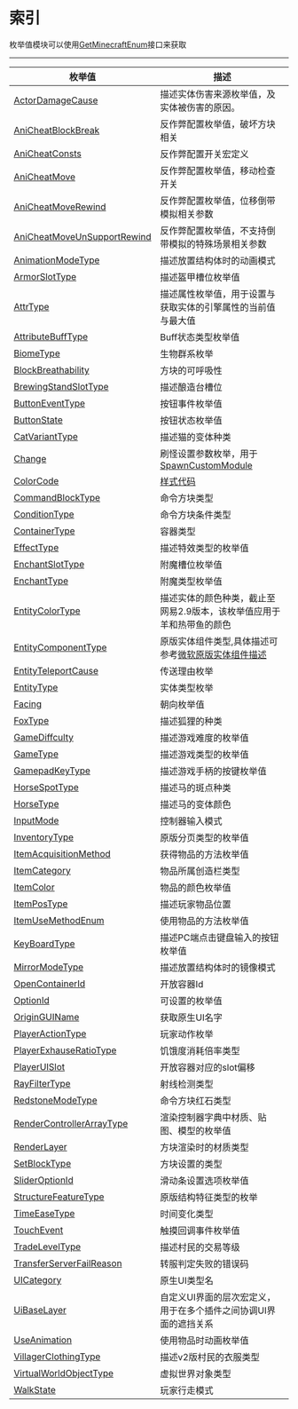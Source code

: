 # 索引

枚举值模块可以使用[GetMinecraftEnum](../接口/通用/工具.md#getminecraftenum)接口来获取

---

| 枚举值 | 描述 |
| --- | --- |
| [ActorDamageCause](../枚举值/ActorDamageCause.md) | 描述实体伤害来源枚举值，及实体被伤害的原因。 |
| [AniCheatBlockBreak](../枚举值/AniCheatBlockBreak.md) | 反作弊配置枚举值，破坏方块相关 |
| [AniCheatConsts](../枚举值/AniCheatConsts.md) | 反作弊配置开关宏定义 |
| [AniCheatMove](../枚举值/AniCheatMove.md) | 反作弊配置枚举值，移动检查开关 |
| [AniCheatMoveRewind](../枚举值/AniCheatMoveRewind.md) | 反作弊配置枚举值，位移倒带模拟相关参数 |
| [AniCheatMoveUnSupportRewind](../枚举值/AniCheatMoveUnSupportRewind.md) | 反作弊配置枚举值，不支持倒带模拟的特殊场景相关参数 |
| [AnimationModeType](../枚举值/AnimationModeType.md) | 描述放置结构体时的动画模式 |
| [ArmorSlotType](../枚举值/ArmorSlotType.md) | 描述盔甲槽位枚举值 |
| [AttrType](../枚举值/AttrType.md) | 描述属性枚举值，用于设置与获取实体的引擎属性的当前值与最大值 |
| [AttributeBuffType](../枚举值/AttributeBuffType.md) | Buff状态类型枚举值 |
| [BiomeType](../枚举值/BiomeType.md) | 生物群系枚举 |
| [BlockBreathability](../枚举值/BlockBreathability.md) | 方块的可呼吸性 |
| [BrewingStandSlotType](../枚举值/BrewingStandSlotType.md) | 描述酿造台槽位 |
| [ButtonEventType](../枚举值/ButtonEventType.md) | 按钮事件枚举值 |
| [ButtonState](../枚举值/ButtonState.md) | 按钮状态枚举值 |
| [CatVariantType](../枚举值/CatVariantType.md) | 描述猫的变体种类 |
| [Change](../枚举值/Change.md) | 刷怪设置参数枚举，用于[SpawnCustomModule](../接口/世界/生物生成.md#spawncustommodule) |
| [ColorCode](../枚举值/ColorCode.md) | [样式代码](https://minecraft-zh.gamepedia.com/%E6%A0%B7%E5%BC%8F%E4%BB%A3%E7%A0%81) |
| [CommandBlockType](../枚举值/CommandBlockType.md) | 命令方块类型 |
| [ConditionType](../枚举值/ConditionType.md) | 命令方块条件类型 |
| [ContainerType](../枚举值/ContainerType.md) | 容器类型 |
| [EffectType](../枚举值/EffectType.md) | 描述特效类型的枚举值 |
| [EnchantSlotType](../枚举值/EnchantSlotType.md) | 附魔槽位枚举值 |
| [EnchantType](../枚举值/EnchantType.md) | 附魔类型枚举值 |
| [EntityColorType](../枚举值/EntityColorType.md) | 描述实体的颜色种类，截止至网易2.9版本，该枚举值应用于羊和热带鱼的颜色 |
| [EntityComponentType](../枚举值/EntityComponentType.md) | 原版实体组件类型,具体描述可参考[微软原版实体组件描述](https://learn.microsoft.com/en-us/minecraft/creator/reference/content/entityreference/examples/componentlist) |
| [EntityTeleportCause](../枚举值/EntityTeleportCause.md) | 传送理由枚举 |
| [EntityType](../枚举值/EntityType.md) | 实体类型枚举 |
| [Facing](../枚举值/Facing.md) | 朝向枚举值 |
| [FoxType](../枚举值/FoxType.md) | 描述狐狸的种类 |
| [GameDiffculty](../枚举值/GameDiffculty.md) | 描述游戏难度的枚举值 |
| [GameType](../枚举值/GameType.md) | 描述游戏类型的枚举值 |
| [GamepadKeyType](../枚举值/GamepadKeyType.md) | 描述游戏手柄的按键枚举值 |
| [HorseSpotType](../枚举值/HorseSpotType.md) | 描述马的斑点种类 |
| [HorseType](../枚举值/HorseType.md) | 描述马的变体颜色 |
| [InputMode](../枚举值/InputMode.md) | 控制器输入模式 |
| [InventoryType](../枚举值/InventoryType.md) | 原版分页类型的枚举值 |
| [ItemAcquisitionMethod](../枚举值/ItemAcquisitionMethod.md) | 获得物品的方法枚举值 |
| [ItemCategory](../枚举值/ItemCategory.md) | 物品所属创造栏类型 |
| [ItemColor](../枚举值/ItemColor.md) | 物品的颜色枚举值 |
| [ItemPosType](../枚举值/ItemPosType.md) | 描述玩家物品位置 |
| [ItemUseMethodEnum](../枚举值/ItemUseMethodEnum.md) | 使用物品的方法枚举值 |
| [KeyBoardType](../枚举值/KeyBoardType.md) | 描述PC端点击键盘输入的按钮枚举值 |
| [MirrorModeType](../枚举值/MirrorModeType.md) | 描述放置结构体时的镜像模式 |
| [OpenContainerId](../枚举值/OpenContainerId.md) | 开放容器Id |
| [OptionId](../枚举值/OptionId.md) | 可设置的枚举值 |
| [OriginGUIName](../枚举值/OriginGUIName.md) | 获取原生UI名字 |
| [PlayerActionType](../枚举值/PlayerActionType.md) | 玩家动作枚举 |
| [PlayerExhauseRatioType](../枚举值/PlayerExhauseRatioType.md) | 饥饿度消耗倍率类型 |
| [PlayerUISlot](../枚举值/PlayerUISlot.md) | 开放容器对应的slot偏移 |
| [RayFilterType](../枚举值/RayFilterType.md) | 射线检测类型 |
| [RedstoneModeType](../枚举值/RedstoneModeType.md) | 命令方块红石类型 |
| [RenderControllerArrayType](../枚举值/RenderControllerArrayType.md) | 渲染控制器字典中材质、贴图、模型的枚举值 |
| [RenderLayer](../枚举值/RenderLayer.md) | 方块渲染时的材质类型 |
| [SetBlockType](../枚举值/SetBlockType.md) | 方块设置的类型 |
| [SliderOptionId](../枚举值/SliderOptionId.md) | 滑动条设置选项枚举值 |
| [StructureFeatureType](../枚举值/StructureFeatureType.md) | 原版结构特征类型的枚举 |
| [TimeEaseType](../枚举值/TimeEaseType.md) | 时间变化类型 |
| [TouchEvent](../枚举值/TouchEvent.md) | 触摸回调事件枚举值 |
| [TradeLevelType](../枚举值/TradeLevelType.md) | 描述村民的交易等级 |
| [TransferServerFailReason](../枚举值/TransferServerFailReason.md) | 转服判定失败的错误码 |
| [UICategory](../枚举值/UICategory.md) | 原生UI类型名 |
| [UiBaseLayer](../枚举值/UiBaseLayer.md) | 自定义UI界面的层次宏定义，用于在多个插件之间协调UI界面的遮挡关系 |
| [UseAnimation](../枚举值/UseAnimation.md) | 使用物品时动画枚举值 |
| [VillagerClothingType](../枚举值/VillagerClothingType.md) | 描述v2版村民的衣服类型 |
| [VirtualWorldObjectType](../枚举值/VirtualWorldObjectType.md) | 虚拟世界对象类型 |
| [WalkState](../枚举值/WalkState.md) | 玩家行走模式 |

